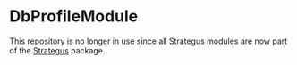 # DbProfileModule

This repository is no longer in use since all Strategus modules are now part of the [Strategus](https://github.com/OHDSI/Strategus/) package.
